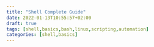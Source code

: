 ```yaml
---
title: "Shell Complete Guide"
date: 2022-01-13T10:55:57+02:00
draft: true
tags: [shell,basics,bash,linux,scripting,automation]
categories: [shell,basics]
---
```


